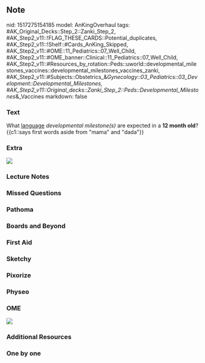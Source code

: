 ## Note
nid: 1517275154185
model: AnKingOverhaul
tags: #AK_Original_Decks::Step_2::Zanki_Step_2, #AK_Step2_v11::!FLAG_THESE_CARDS::Potential_duplicates, #AK_Step2_v11::!Shelf::#Cards_AnKing_Skipped, #AK_Step2_v11::#OME::11_Pediatrics::07_Well_Child, #AK_Step2_v11::#OME_banner::Clinical::11_Pediatrics::07_Well_Child, #AK_Step2_v11::#Resources_by_rotation::Peds::uworld::developmental_milestones_vaccines::developmental_milestones_vaccines_zanki, #AK_Step2_v11::#Subjects::Obstetrics_&_Gynecology::03_Pediatrics::03_Development::Developmental_Milestones, #AK_Step2_v11::Original_decks::Zanki_Step_2::Peds::Developmental_Milestones_&_Vaccines
markdown: false

### Text
<div>
  What <u>language</u> <i>developmental milestone(s)</i> are
  expected in a <b>12 month old</b>?
  <div>
    {{c1::says first words aside from "mama" and "dada"}}
  </div>
</div>

### Extra
<img src="dev%20milestones%203.png">

### Lecture Notes


### Missed Questions


### Pathoma


### Boards and Beyond


### First Aid


### Sketchy


### Pixorize


### Physeo


### OME
<div class="ome-widget">
  <a href=
  "https://onlinemeded.org/spa/pediatrics/well-child/acquire?ref=anki">
  <img src="_OME_AnkiFlashcards_Lesson_3.png"></a>
</div>

### Additional Resources


### One by one


